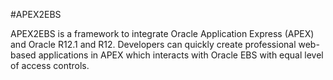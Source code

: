 #APEX2EBS

APEX2EBS is a framework to integrate Oracle Application Express (APEX) and Oracle R12.1 and R12. 
Developers can quickly create professional web-based applications in APEX which interacts with Oracle EBS with equal level of access controls. 
